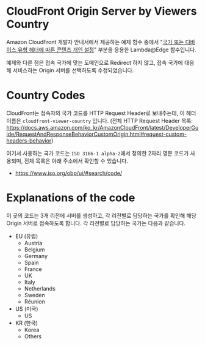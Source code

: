 # CloudFront Origin Server by Viewers Country

Amazon CloudFront 개발자 안내서에서 제공하는 예제 함수 중에서 "[국가 또는 디바이스 유형 헤더에 따른 콘텐츠 개인 설정](https://docs.aws.amazon.com/ko_kr/AmazonCloudFront/latest/DeveloperGuide/lambda-examples.html#lambda-examples-redirecting-examples)" 부분을 응용한 Lambda@Edge 함수입니다.

예제와 다른 점은 접속 국가에 맞는 도메인으로 Redirect 하지 않고, 접속 국가에 대응해 서비스하는 Origin 서버를 선택하도록 수정되었습니다.

# Country Codes

CloudFront는 접속자의 국가 코드를 HTTP Request Header로 보내주는데, 이 헤더 이름은 `cloudfront-viewer-country` 입니다.
(전체 HTTP Request Header 목록: https://docs.aws.amazon.com/ko_kr/AmazonCloudFront/latest/DeveloperGuide/RequestAndResponseBehaviorCustomOrigin.html#request-custom-headers-behavior)

여기서 사용하는 국가 코드는 `ISO 3166-1 alpha-2`에서 정의한 2자리 영문 코드가 사용되며, 전체 목록은 아래 주소에서 확인할 수 있습니다.
* https://www.iso.org/obp/ui/#search/code/

# Explanations of the code

이 곳의 코드는 3개 리전에 서버를 생성하고, 각 리전별로 담당하는 국가를 확인해 해당 Origin 서버로 접속하도록 합니다.
각 리전별로 담당하는 국가는 다음과 같습니다.

* EU (유럽)
  * Austria
  * Belgium
  * Germany
  * Spain
  * France
  * UK
  * Italy
  * Netherlands
  * Sweden
  * Réunion
* US (미국)
  * US
* KR (한국)
  * Korea
  * Others

